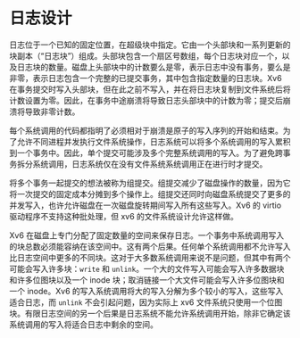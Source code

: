# 日志设计

日志位于一个已知的固定位置，在超级块中指定。它由一个头部块和一系列更新的块副本（“日志块”）组成。头部块包含一个扇区号数组，每个日志块对应一个，以及日志块的数量。磁盘上头部块中的计数要么是零，表示日志中没有事务，要么是非零，表示日志包含一个完整的已提交事务，其中包含指定数量的日志块。Xv6 在事务提交时写入头部块，但在此之前不写入，并在将日志块复制到文件系统后将计数设置为零。因此，在事务中途崩溃将导致日志头部块中的计数为零；提交后崩溃将导致非零计数。

每个系统调用的代码都指明了必须相对于崩溃是原子的写入序列的开始和结束。为了允许不同进程并发执行文件系统操作，日志系统可以将多个系统调用的写入累积到一个事务中。因此，单个提交可能涉及多个完整系统调用的写入。为了避免跨事务拆分系统调用，日志系统仅在没有文件系统系统调用正在进行时才提交。

将多个事务一起提交的想法被称为组提交。组提交减少了磁盘操作的数量，因为它将一次提交的固定成本分摊到多个操作上。组提交还同时向磁盘系统提交了更多的并发写入，也许允许磁盘在一次磁盘旋转期间写入所有这些写入。Xv6 的 virtio 驱动程序不支持这种批处理，但 xv6 的文件系统设计允许这样做。

Xv6 在磁盘上专门分配了固定数量的空间来保存日志。一个事务中系统调用写入的块总数必须能容纳在该空间中。这有两个后果。任何单个系统调用都不允许写入比日志空间中更多的不同块。这对于大多数系统调用来说不是问题，但其中有两个可能会写入许多块：`write` 和 `unlink`。一个大的文件写入可能会写入许多数据块和许多位图块以及一个 inode 块；取消链接一个大文件可能会写入许多位图块和一个 inode。Xv6 的写入系统调用将大的写入分解为多个较小的写入，这些写入适合日志，而 `unlink` 不会引起问题，因为实际上 xv6 文件系统只使用一个位图块。有限日志空间的另一个后果是日志系统不能允许系统调用开始，除非它确定该系统调用的写入将适合日志中剩余的空间。